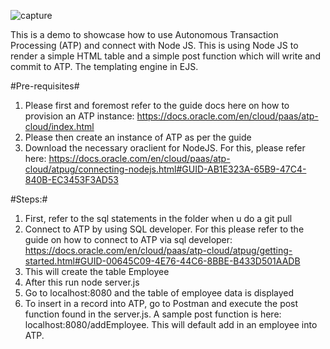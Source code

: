 ![capture](https://user-images.githubusercontent.com/15122358/44667149-93e07f80-aa4c-11e8-885e-4560f7edcbee.PNG)



This is a demo to showcase how to use Autonomous Transaction Processing (ATP) and connect with Node JS. This is using Node JS to render a simple HTML table and a simple post function which will write and commit to ATP. The templating engine in EJS. 

#Pre-requisites#
1) Please first and foremost refer to the guide docs here on how to provision an ATP instance: https://docs.oracle.com/en/cloud/paas/atp-cloud/index.html
2) Please then create an instance of ATP as per the guide
3) Download the necessary oraclient for NodeJS. For this, please refer here: https://docs.oracle.com/en/cloud/paas/atp-cloud/atpug/connecting-nodejs.html#GUID-AB1E323A-65B9-47C4-840B-EC3453F3AD53

#Steps:#
1) First, refer to the sql statements in the folder when u do a git pull
2) Connect to ATP by using SQL developer. For this please refer to the guide on how to connect to ATP via sql developer: https://docs.oracle.com/en/cloud/paas/atp-cloud/atpug/getting-started.html#GUID-00645C09-4E76-44C6-8BBE-B433D501AADB
3) This will create the table Employee
4) After this run node server.js
5) Go to localhost:8080 and the table of employee data is displayed
6) To insert in a record into ATP, go to Postman and execute the post function found in the server.js. A sample post function is here:
localhost:8080/addEmployee. This will default add in an employee into ATP. 
